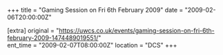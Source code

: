+++
title = "Gaming Session on Fri 6th February 2009"
date = "2009-02-06T20:00:00Z"

[extra]
original = "https://uwcs.co.uk/events/gaming-session-on-fri-6th-february-2009-1474489019551/"    
ent_time = "2009-02-07T08:00:00Z"
location = "DCS"
+++




